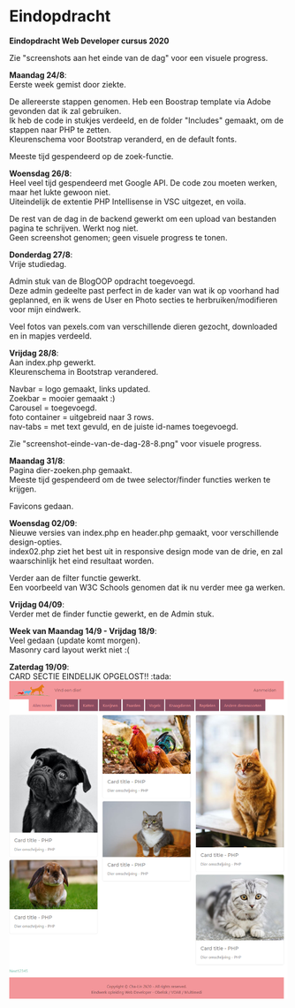 # Eindopdracht
<b>Eindopdracht Web Developer cursus 2020</b>

<p> Zie "screenshots aan het einde van de dag" voor een visuele progress.

<b>Maandag 24/8</b>: <br>
Eerste week gemist door ziekte.
<p>De allereerste stappen genomen. Heb een Boostrap template via Adobe gevonden dat ik zal gebruiken.
<br>Ik heb de code in stukjes verdeeld, en de folder "Includes" gemaakt, om de stappen naar PHP te zetten.
<br>Kleurenschema voor Bootstrap veranderd, en de default fonts.
<p>Meeste tijd gespendeerd op de zoek-functie.
  
<p><b>Woensdag 26/8</b>:
 <br>Heel veel tijd gespendeerd met Google API. De code zou moeten werken, maar het lukte gewoon niet. 
  <br>Uiteindelijk de extentie PHP Intellisense in VSC uitgezet, en voila.
  <p>De rest van de dag in de backend gewerkt om een upload van bestanden pagina te schrijven. Werkt nog niet.
    <br>Geen screenshot genomen; geen visuele progress te tonen.

<p><b>Donderdag 27/8</b>:
  <br>Vrije studiedag.
  <p>Admin stuk van de BlogOOP opdracht toegevoegd. 
    <br>Deze admin gedeelte past perfect in de kader van wat ik op voorhand had geplanned, en ik wens de User en Photo secties te herbruiken/modifieren voor mijn eindwerk.
<p>Veel fotos van pexels.com van verschillende dieren gezocht, downloaded en in mapjes verdeeld.

<p><b>Vrijdag 28/8</b>:
  <br>Aan index.php gewerkt.
  <br>Kleurenschema in Bootstrap verandered.
  <p>Navbar = logo gemaakt, links updated.
  <br>Zoekbar = mooier gemaakt :)
  <br>Carousel = toegevoegd.
  <br>foto container = uitgebreid naar 3 rows.
  <br>nav-tabs = met text gevuld, en de juiste id-names toegevoegd.

<p>Zie "screenshot-einde-van-de-dag-28-8.png" voor visuele progress.

<p><b>Maandag 31/8</b>:
  <br>Pagina dier-zoeken.php gemaakt.
  <br>Meeste tijd gespendeerd om de twee selector/finder functies werken te krijgen.
  <p>Favicons gedaan.

<p><b>Woensdag 02/09</b>:
  <br>Nieuwe versies van index.php en header.php gemaakt, voor verschillende design-opties. 
  <br>index02.php ziet het best uit in responsive design mode van de drie, en zal waarschinlijk het eind resultaat worden.
  <p>Verder aan de filter functie gewerkt. 
    <br>Een voorbeeld van W3C Schools genomen dat ik nu verder mee ga werken.
    
<p><b>Vrijdag 04/09</b>:
  <br>Verder met de finder functie gewerkt, en de Admin stuk.
  
  <p><b>Week van Maandag 14/9 - Vrijdag 18/9</b>:
  <br>Veel gedaan (update komt morgen).
  <br>Masonry card layout werkt niet :(

  <p><b>Zaterdag 19/09</b>:
  <br>CARD SECTIE EINDELIJK OPGELOST!! :tada:
  <br><img src=Screenshot_2020-09-19.png height=”200"></img>
 
